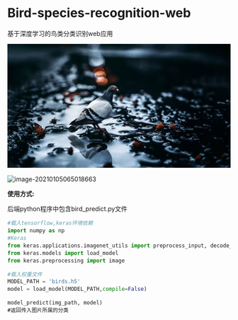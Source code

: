 # Bird-species-recognition-web
基于深度学习的鸟类分类识别web应用 

![](https://github.com/Nilyang404/nilyang-images/raw/master/img/Typoraimage-20201121142707466.png)

![image-20210105065018663](https://i.loli.net/2021/01/05/3IQvrb4wiWkAU9z.png)



**使用方式:**



后端python程序中包含bird_predict.py文件

```python
#载入tensorflow,keras环境依赖
import numpy as np
#Keras
from keras.applications.imagenet_utils import preprocess_input, decode_predictions
from keras.models import load_model
from keras.preprocessing import image
```



```python
#载入权重文件
MODEL_PATH = 'birds.h5'
model = load_model(MODEL_PATH,compile=False)
```



```ptyhon
model_predict(img_path, model)
#返回传入图片所属的分类
```



